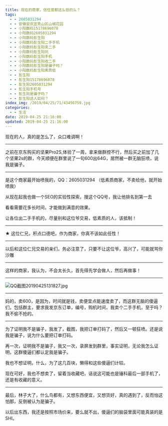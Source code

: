 ```yaml
---
title: 现在的商家，信任度都这么低的么？
tags:
  - - 2605031294
  - - 安徽安庆宜秀山区山城花园
  - - 小阳数码15178696078
  - - 小阳数码2605031294
  - - 小阳数码彭生阳
  - - 小阳数码彭生阳二手手机
  - - 小阳数码彭生阳卖二手
  - - 小阳数码彭生阳坑
  - - 小阳数码彭生阳手机
  - - 小阳数码彭生阳收二手
  - - 小阳数码彭生阳是骗子吗？
  - - 小阳数码彭生阳素质低
  - - 彭生阳
  - - 彭生阳15178696078
  - - 彭生阳2605031294
  - - 彭生阳手机号
  - - 彭生阳是骗子吗？
  - - 彭生阳这人如何？
index_img: /2019/04/25/71/43456759.jpg
categories:
  - - 生活
date: 2019-04-25 21:16:00
updated: 2019-04-25 21:16:00
---
```


现在的人，真的是怎么了，众口难调啊！

* * *

之前在京东购买的坚果Pro2S,体验了一周，拿来做群控不行，然后买之前加了几个坚果2s的群，今天顺便在群里说了一句600出64G，居然被一群无脑狂喷，说我是骗子。

* * *

是这个商家最开始喷我的，QQ：2605031294 （低素质商家，不卖给他，就开始喷我）

从现在起我也做一个SEO的实验性探索，搜这个QQ号，我让他排名到第一去

看看需要花多长时间，才能做到满意的效果。

让各位出二手手机的，尽量别和这位爷交易，低素质的人，该抵制！

* * *

★ 这位仁兄，积点口德吧，作为商家，你真不该如此任性！

* * *

以后和这位仁兄交易的亲们，务必注意了，只要不让这位爷，高兴了，可能就骂你沙雕

* * *

这样的商家，我认为，不会太长久，首先得先学会做人，然后再做事！

* * *

![QQ截图20190425131827.jpg](/2019/04/25/71/43456759.jpg)

* * *

妈的，卖600，是因为，时间就是钱，卖便宜点能速度卖了，而这群无脑的傻逼们，包括群主，要求我发京东订单，编号，购机时间，我卖个二手手机，至于吗？我不偷不抢的。

* * *

为了证明我不是骗子，我发了，截图，我把订单打码了，然后又一顿狂喷。还是说我是骗子，说为什么要把订单打码。

再一次，证明我不是骗子，我又一次，录屏发到群里，事实证明，无论我怎么证明，这群傻逼们都认定我是骗子。

我也不想证明，什么，为了这几百块，懒得和这些傻逼们计较。

现在可好，我也不想卖了，留着当收藏吧，话说这可能也是锤科最后一部手机了，还是有收藏的意义。

* * *

最后，林子大了，什么鸟都有，又想东西便宜，又想货好，真的遇到了，反而怕这怕那，反倒被认为是骗子。

以后出东西，我还是按照市场价来，要么就不出，傻逼们的脑袋里面可能真装的是SHI。